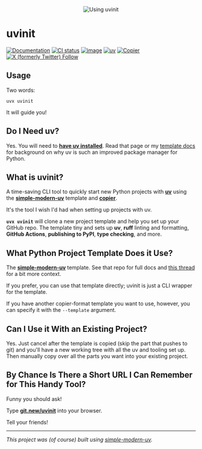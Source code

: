 <div align="center">

<!-- <img alt="Using uvinit"
src="https://github.com/user-attachments/assets/4325c251-26b7-4c4c-b46f-00759e53f7ae" /> -->
<img alt="Using uvinit" src="https://github.com/user-attachments/assets/8d048d1c-4fef-4c0c-aa9b-e05885ff4fbf" />


</div>

# uvinit

[![Documentation](https://img.shields.io/badge/documentation-go)](https://www.github.com/jlevy/simple-modern-uv)
[![CI status](https://github.com/jlevy/uvinit/actions/workflows/ci.yml/badge.svg)](https://github.com/jlevy/uvinit/actions/workflows/ci.yml?query=branch%3Amain)
[![image](https://img.shields.io/pypi/pyversions/uvinit.svg)](https://pypi.python.org/pypi/uvinit)
[![uv](https://img.shields.io/endpoint?url=https://raw.githubusercontent.com/astral-sh/uv/main/assets/badge/v0.json)](https://github.com/astral-sh/uv)
[![Copier](https://img.shields.io/endpoint?url=https://raw.githubusercontent.com/copier-org/copier/master/img/badge/badge-grayscale-border.json)](https://github.com/copier-org/copier)
[![X (formerly Twitter)
Follow](https://img.shields.io/twitter/follow/ojoshe)](https://x.com/ojoshe)

## Usage

Two words:

```
uvx uvinit
```

It will guide you!

## Do I Need uv?

Yes. You will need to [**have uv installed**](https://github.com/astral-sh/uv).
Read that page or my [template docs](https://github.com/jlevy/simple-modern-uv) for
background on why uv is such an improved package manager for Python.

## What is uvinit?

A time-saving CLI tool to quickly start new Python projects with
[**uv**](https://github.com/astral-sh/uv) using the
[**simple-modern-uv**](https://github.com/jlevy/simple-modern-uv) template and
[**copier**](https://github.com/copier-org/copier).

It's the tool I wish I'd had when setting up projects with uv.

**`uvx uvinit`** will clone a new project template and help you set up your GitHub repo.
The template tiny and sets up **uv**, **ruff** linting and formatting, **GitHub
Actions**, **publishing to PyPI**, **type checking**, and more.

## What Python Project Template Does it Use?

The [**simple-modern-uv**](https://github.com/jlevy/simple-modern-uv) template.
See that repo for full docs and
[this thread](https://x.com/ojoshe/status/1901380005084700793) for a bit more context.

If you prefer, you can use that template directly; uvinit is just a CLI wrapper for the
template.

If you have another copier-format template you want to use, however, you can specify it
with the `--template` argument.

## Can I Use it With an Existing Project?

Yes. Just cancel after the template is copied (skip the part that pushes to git) and
you'll have a new working tree with all the uv and tooling set up.
Then manually copy over all the parts you want into your existing project.

## By Chance Is There a Short URL I Can Remember for This Handy Tool?

Funny you should ask!

Type [**git.new/uvinit**](https://git.new/uvinit) into your browser.

Tell your friends!

* * *

*This project was (of course) built using
[simple-modern-uv](https://github.com/jlevy/simple-modern-uv).*
